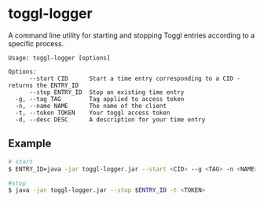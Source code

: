# toggl-logger

A command line utility for starting and stopping Toggl entries according to a specific process.

```
Usage: toggl-logger [options]

Options:
      --start CID      Start a time entry corresponding to a CID - returns the ENTRY_ID
      --stop ENTRY_ID  Stop an existing time entry
  -g, --tag TAG        Tag applied to access token
  -n, --name NAME      The name of the client
  -t, --token TOKEN    Your toggl access token
  -d, --desc DESC      A description for your time entry
```

## Example

```bash
# start
$ ENTRY_ID=java -jar toggl-logger.jar --start <CID> --g <TAG> -n <NAME> -d <DESC> -t <TOKEN>

#stop
$ java -jar toggl-logger.jar --stop $ENTRY_ID -t <TOKEN>
```
